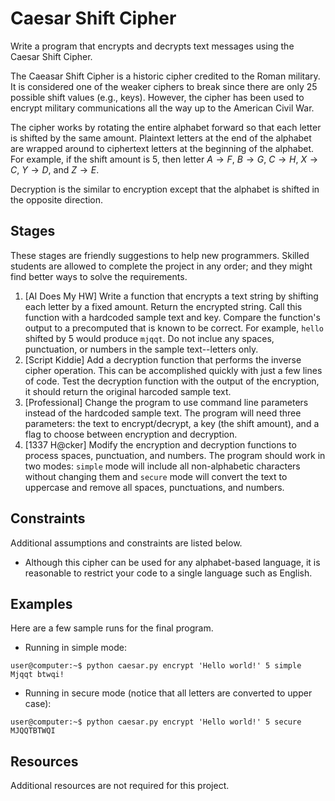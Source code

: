 # Caesar Shift Cipher #
Write a program that encrypts and decrypts text messages using the Caesar Shift Cipher.

The Caeasar Shift Cipher is a historic cipher credited to the Roman military. It is considered one of the weaker ciphers to break since there are only 25 possible shift values (e.g., keys). However, the cipher has been used to encrypt military communications all the way up to the American Civil War.

The cipher works by rotating the entire alphabet forward so that each letter is shifted by the same amount. Plaintext letters at the end of the alphabet are wrapped around to ciphertext letters at the beginning of the alphabet. For example, if the shift amount is 5, then letter $A \rightarrow F$, $B \rightarrow G$, $C \rightarrow H$, $X \rightarrow C$, $Y \rightarrow D$, and $Z \rightarrow E$.

Decryption is the similar to encryption except that the alphabet is shifted in the opposite direction.

## Stages ##
These stages are friendly suggestions to help new programmers. Skilled students are allowed to complete the project in any order; and they might find better ways to solve the requirements.
1. [AI Does My HW] Write a function that encrypts a text string by shifting each letter by a fixed amount. Return the encrypted string. Call this function with a hardcoded sample text and key. Compare the function's output to a precomputed that is known to be correct. For example, `hello` shifted by 5 would produce `mjqqt`. Do not inclue any spaces, punctuation, or numbers in the sample text--letters only.
2. [Script Kiddie] Add a decryption function that performs the inverse cipher operation. This can be accomplished quickly with just a few lines of code. Test the decryption function with the output of the encryption, it should return the original harcoded sample text.
3. [Professional] Change the program to use command line parameters instead of the hardcoded sample text. The program will need three parameters: the text to encrypt/decrypt, a key (the shift amount), and a flag to choose between encryption and decryption.
4. [1337 H@cker] Modify the encryption and decryption functions to process spaces, punctuation, and numbers. The program should work in two modes: `simple` mode will include all non-alphabetic characters without changing them and `secure` mode will convert the text to uppercase and remove all spaces, punctuations, and numbers.

## Constraints ##
Additional assumptions and constraints are listed below.
* Although this cipher can be used for any alphabet-based language, it is reasonable to restrict your code to a single language such as English.

## Examples ##
Here are a few sample runs for the final program.
* Running in simple mode:
```
user@computer:~$ python caesar.py encrypt 'Hello world!' 5 simple
Mjqqt btwqi!
```
* Running in secure mode (notice that all letters are converted to upper case):
```
user@computer:~$ python caesar.py encrypt 'Hello world!' 5 secure
MJQQTBTWQI
```

## Resources ##
Additional resources are not required for this project.
